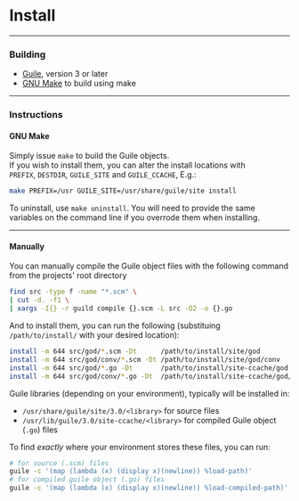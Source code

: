 # Install

---
### Building
+ [Guile](https://gnu.org/software/guile), version 3 or later
+ [GNU Make](https://gnu.org/software/make) to build using make

---
### Instructions
#### GNU Make
Simply issue `make` to build the Guile objects.  
If you wish to install them, you can alter the install locations with  
`PREFIX`, `DESTDIR`, `GUILE_SITE` and `GUILE_CCACHE`, E.g.:
```sh
make PREFIX=/usr GUILE_SITE=/usr/share/guile/site install
```
To uninstall, use `make uninstall`. You will need to provide the 
same variables on the command line if you overrode them when installing.

---
#### Manually
You can manually compile the Guile object files with the following command from the projects' root directory
```sh
find src -type f -name "*.scm" \
| cut -d. -f1 \
| xargs -I{} -r guild compile {}.scm -L src -O2 -o {}.go
```
And to install them, you can run the following (substituing 
`/path/to/install/` with your desired location):
```sh
install -m 644 src/god/*.scm -Dt      /path/to/install/site/god
install -m 644 src/god/conv/*.scm -Dt /path/to/install/site/god/conv
install -m 644 src/god/*.go -Dt       /path/to/install/site-ccache/god
install -m 644 src/god/conv/*.go -Dt  /path/to/install/site-ccache/god/conv

```


Guile libraries (depending on your environment), typically will be installed in:
+ `/usr/share/guile/site/3.0/<library>` for source files
+ `/usr/lib/guile/3.0/site-ccache/<library>` for compiled Guile object (`.go`) files

To find *exactly* where your environment stores these files, you can run:
```sh
# for source (.scm) files
guile -c '(map (lambda (x) (display x)(newline)) %load-path)'
# for compiled guile object (.go) files
guile -c '(map (lambda (x) (display x)(newline)) %load-compiled-path)'
```